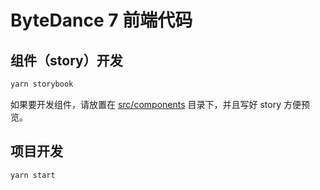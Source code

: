 # ByteDance 7 前端代码

## 组件（story）开发

```bash
yarn storybook
```

如果要开发组件，请放置在 [src/components](./src/components) 目录下，并且写好 story 方便预览。

## 项目开发

```bash
yarn start
```

